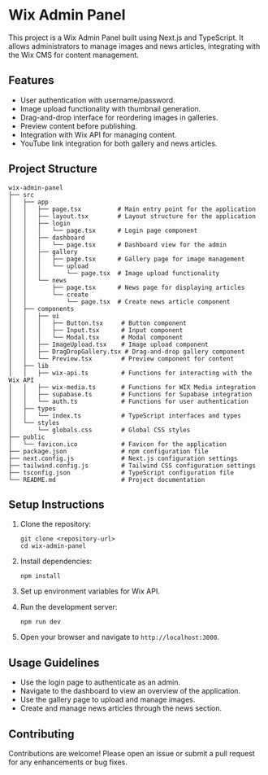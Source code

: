 # Wix Admin Panel

This project is a Wix Admin Panel built using Next.js and TypeScript. It allows administrators to manage images and news articles, integrating with the Wix CMS for content management.

## Features

- User authentication with username/password.
- Image upload functionality with thumbnail generation.
- Drag-and-drop interface for reordering images in galleries.
- Preview content before publishing.
- Integration with Wix API for managing content.
- YouTube link integration for both gallery and news articles.

## Project Structure

```
wix-admin-panel
├── src
│   ├── app
│   │   ├── page.tsx          # Main entry point for the application
│   │   ├── layout.tsx        # Layout structure for the application
│   │   ├── login
│   │   │   └── page.tsx      # Login page component
│   │   ├── dashboard
│   │   │   └── page.tsx      # Dashboard view for the admin
│   │   ├── gallery
│   │   │   ├── page.tsx      # Gallery page for image management
│   │   │   └── upload
│   │   │       └── page.tsx  # Image upload functionality
│   │   └── news
│   │       ├── page.tsx      # News page for displaying articles
│   │       └── create
│   │           └── page.tsx  # Create news article component
│   ├── components
│   │   ├── ui
│   │   │   ├── Button.tsx     # Button component
│   │   │   ├── Input.tsx      # Input component
│   │   │   └── Modal.tsx      # Modal component
│   │   ├── ImageUpload.tsx    # Image upload component
│   │   ├── DragDropGallery.tsx # Drag-and-drop gallery component
│   │   └── Preview.tsx        # Preview component for content
│   ├── lib
│   │   ├── wix-api.ts         # Functions for interacting with the Wix API
│   │   ├── wix-media.ts       # Functions for WIX Media integration
│   │   ├── supabase.ts        # Functions for Supabase integration
│   │   └── auth.ts            # Functions for user authentication
│   ├── types
│   │   └── index.ts           # TypeScript interfaces and types
│   └── styles
│       └── globals.css        # Global CSS styles
├── public
│   └── favicon.ico            # Favicon for the application
├── package.json               # npm configuration file
├── next.config.js             # Next.js configuration settings
├── tailwind.config.js         # Tailwind CSS configuration settings
├── tsconfig.json              # TypeScript configuration file
└── README.md                  # Project documentation
```

## Setup Instructions

1. Clone the repository:
   ```
   git clone <repository-url>
   cd wix-admin-panel
   ```

2. Install dependencies:
   ```
   npm install
   ```

3. Set up environment variables for Wix API.

4. Run the development server:
   ```
   npm run dev
   ```

5. Open your browser and navigate to `http://localhost:3000`.

## Usage Guidelines

- Use the login page to authenticate as an admin.
- Navigate to the dashboard to view an overview of the application.
- Use the gallery page to upload and manage images.
- Create and manage news articles through the news section.

## Contributing

Contributions are welcome! Please open an issue or submit a pull request for any enhancements or bug fixes.